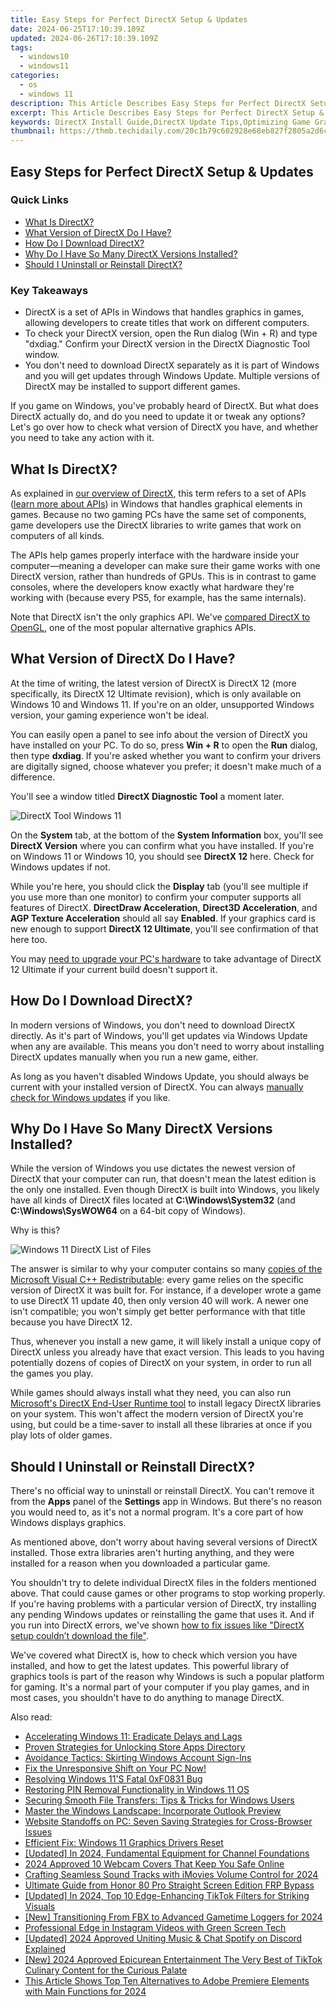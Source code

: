 ```yaml
---
title: Easy Steps for Perfect DirectX Setup & Updates
date: 2024-06-25T17:10:39.109Z
updated: 2024-06-26T17:10:39.109Z
tags:
  - windows10
  - windows11
categories:
  - os
  - windows 11
description: This Article Describes Easy Steps for Perfect DirectX Setup & Updates
excerpt: This Article Describes Easy Steps for Perfect DirectX Setup & Updates
keywords: DirectX Install Guide,DirectX Update Tips,Optimizing Game Graphics,DirectX Compatibility Checks,Streamlined PC Gaming,Enhance Windows Performance,Perfect System Setup
thumbnail: https://thmb.techidaily.com/20c1b79c602928e68eb827f2805a2d6c02102230fc6f02657f8a03a2a51b45e9.jpg
---
```


## Easy Steps for Perfect DirectX Setup & Updates

### Quick Links

* [What Is DirectX?](#what-is-directx)
* [What Version of DirectX Do I Have?](#what-version-of-directx-do-i-have)
* [How Do I Download DirectX?](#how-do-i-download-directx)
* [Why Do I Have So Many DirectX Versions Installed?](#why-do-i-have-so-many-directx-versions-installed)
* [Should I Uninstall or Reinstall DirectX?](#should-i-uninstall-or-reinstall-directx)

### Key Takeaways

* DirectX is a set of APIs in Windows that handles graphics in games, allowing developers to create titles that work on different computers.
* To check your DirectX version, open the Run dialog (Win + R) and type "dxdiag." Confirm your DirectX version in the DirectX Diagnostic Tool window.
* You don't need to download DirectX separately as it is part of Windows and you will get updates through Windows Update. Multiple versions of DirectX may be installed to support different games.

 If you game on Windows, you've probably heard of DirectX. But what does DirectX actually do, and do you need to update it or tweak any options? Let's go over how to check what version of DirectX you have, and whether you need to take any action with it.

## What Is DirectX?

 As explained in [our overview of DirectX](https://www.makeuseof.com/what-is-directx-why-important-for-gaming/), this term refers to a set of APIs ([learn more about APIs](https://www.makeuseof.com/what-is-api/)) in Windows that handles graphical elements in games. Because no two gaming PCs have the same set of components, game developers use the DirectX libraries to write games that work on computers of all kinds.

 The APIs help games properly interface with the hardware inside your computer—meaning a developer can make sure their game works with one DirectX version, rather than hundreds of GPUs. This is in contrast to game consoles, where the developers know exactly what hardware they're working with (because every PS5, for example, has the same internals).

 Note that DirectX isn't the only graphics API. We've [compared DirectX to OpenGL](https://www.makeuseof.com/opengl-vs-directx-game-development-best/), one of the most popular alternative graphics APIs.

## What Version of DirectX Do I Have?

 At the time of writing, the latest version of DirectX is DirectX 12 (more specifically, its DirectX 12 Ultimate revision), which is only available on Windows 10 and Windows 11\. If you're on an older, unsupported Windows version, your gaming experience won't be ideal.

 You can easily open a panel to see info about the version of DirectX you have installed on your PC. To do so, press **Win + R** to open the **Run** dialog, then type **dxdiag**. If you're asked whether you want to confirm your drivers are digitally signed, choose whatever you prefer; it doesn't make much of a difference.

 You'll see a window titled **DirectX Diagnostic Tool** a moment later.

![DirectX Tool Windows 11](https://static1.makeuseofimages.com/wordpress/wp-content/uploads/2024/01/directx-tool-windows-11.png)

 On the **System** tab, at the bottom of the **System Information** box, you'll see **DirectX Version** where you can confirm what you have installed. If you're on Windows 11 or Windows 10, you should see **DirectX 12** here. Check for Windows updates if not.

 While you're here, you should click the **Display** tab (you'll see multiple if you use more than one monitor) to confirm your computer supports all features of DirectX. **DirectDraw Acceleration**, **Direct3D Acceleration**, and **AGP Texture Acceleration** should all say **Enabled**. If your graphics card is new enough to support **DirectX 12 Ultimate**, you'll see confirmation of that here too.

 You may [need to upgrade your PC's hardware](https://www.makeuseof.com/tag/upgrades-will-improve-pc-performance/) to take advantage of DirectX 12 Ultimate if your current build doesn't support it.

## How Do I Download DirectX?

 In modern versions of Windows, you don't need to download DirectX directly. As it's part of Windows, you'll get updates via Windows Update when any are available. This means you don't need to worry about installing DirectX updates manually when you run a new game, either.

 As long as you haven't disabled Windows Update, you should always be current with your installed version of DirectX. You can always [manually check for Windows updates](https://www.makeuseof.com/update-windows-manually/) if you like.

## Why Do I Have So Many DirectX Versions Installed?

 While the version of Windows you use dictates the newest version of DirectX that your computer can run, that doesn't mean the latest edition is the only one installed. Even though DirectX is built into Windows, you likely have all kinds of DirectX files located at **C:\\Windows\\System32** (and **C:\\Windows\\SysWOW64** on a 64-bit copy of Windows).

 Why is this?

![Windows 11 DirectX List of Files](https://static1.makeuseofimages.com/wordpress/wp-content/uploads/2024/01/windows-11-directx-list-of-files.png)

 The answer is similar to why your computer contains so many [copies of the Microsoft Visual C++ Redistributable](https://www.makeuseof.com/microsoft-visual-c-redistributable-guide/): every game relies on the specific version of DirectX it was built for. For instance, if a developer wrote a game to use DirectX 11 update 40, then only version 40 will work. A newer one isn't compatible; you won't simply get better performance with that title because you have DirectX 12\.

 Thus, whenever you install a new game, it will likely install a unique copy of DirectX unless you already have that exact version. This leads to you having potentially dozens of copies of DirectX on your system, in order to run all the games you play.

 While games should always install what they need, you can also run [Microsoft's DirectX End-User Runtime tool](https://www.microsoft.com/en-us/download/details.aspx?id=35) to install legacy DirectX libraries on your system. This won't affect the modern version of DirectX you're using, but could be a time-saver to install all these libraries at once if you play lots of older games.

## Should I Uninstall or Reinstall DirectX?

 There's no official way to uninstall or reinstall DirectX. You can't remove it from the **Apps** panel of the **Settings** app in Windows. But there's no reason you would need to, as it's not a normal program. It's a core part of how Windows displays graphics.

 As mentioned above, don't worry about having several versions of DirectX installed. Those extra libraries aren't hurting anything, and they were installed for a reason when you downloaded a particular game.

 You shouldn't try to delete individual DirectX files in the folders mentioned above. That could cause games or other programs to stop working properly. If you're having problems with a particular version of DirectX, try installing any pending Windows updates or reinstalling the game that uses it. And if you run into DirectX errors, we've shown [how to fix issues like "DirectX setup couldn’t download the file"](https://www.makeuseof.com/directx-setup-couldnt-download-file-windows/).

 We've covered what DirectX is, how to check which version you have installed, and how to get the latest updates. This powerful library of graphics tools is part of the reason why Windows is such a popular platform for gaming. It's a normal part of your computer if you play games, and in most cases, you shouldn't have to do anything to manage DirectX.

<span class="atpl-alsoreadstyle">Also read:</span>
<div><ul>
<li><a href="https://win11-tips.techidaily.com/accelerating-windows-11-eradicate-delays-and-lags/"><u>Accelerating Windows 11: Eradicate Delays and Lags</u></a></li>
<li><a href="https://win11-tips.techidaily.com/proven-strategies-for-unlocking-store-apps-directory/"><u>Proven Strategies for Unlocking Store Apps Directory</u></a></li>
<li><a href="https://win11-tips.techidaily.com/avoidance-tactics-skirting-windows-account-sign-ins/"><u>Avoidance Tactics: Skirting Windows Account Sign-Ins</u></a></li>
<li><a href="https://win11-tips.techidaily.com/1719204825676-fix-the-unresponsive-shift-on-your-pc-now/"><u>Fix the Unresponsive Shift on Your PC Now!</u></a></li>
<li><a href="https://win11-tips.techidaily.com/resolving-windows-11s-fatal-0xf0831-bug/"><u>Resolving Windows 11'S Fatal 0xF0831 Bug</u></a></li>
<li><a href="https://win11-tips.techidaily.com/restoring-pin-removal-functionality-in-windows-11-os/"><u>Restoring PIN Removal Functionality in Windows 11 OS</u></a></li>
<li><a href="https://win11-tips.techidaily.com/securing-smooth-file-transfers-tips-and-tricks-for-windows-users/"><u>Securing Smooth File Transfers: Tips & Tricks for Windows Users</u></a></li>
<li><a href="https://win11-tips.techidaily.com/master-the-windows-landscape-incorporate-outlook-preview/"><u>Master the Windows Landscape: Incorporate Outlook Preview</u></a></li>
<li><a href="https://win11-tips.techidaily.com/website-standoffs-on-pc-seven-saving-strategies-for-cross-browser-issues/"><u>Website Standoffs on PC: Seven Saving Strategies for Cross-Browser Issues</u></a></li>
<li><a href="https://win11-tips.techidaily.com/efficient-fix-windows-11-graphics-drivers-reset/"><u>Efficient Fix: Windows 11 Graphics Drivers Reset</u></a></li>
<li><a href="https://eaxpv-info.techidaily.com/updated-in-2024-fundamental-equipment-for-channel-foundations/"><u>[Updated] In 2024, Fundamental Equipment for Channel Foundations</u></a></li>
<li><a href="https://screen-recording.techidaily.com/2024-approved-10-webcam-covers-that-keep-you-safe-online/"><u>2024 Approved  10 Webcam Covers That Keep You Safe Online</u></a></li>
<li><a href="https://voice-adjusting.techidaily.com/crafting-seamless-sound-tracks-with-imovies-volume-control-for-2024/"><u>Crafting Seamless Sound Tracks with iMovies Volume Control for 2024</u></a></li>
<li><a href="https://bypass-frp.techidaily.com/ultimate-guide-from-honor-80-pro-straight-screen-edition-frp-bypass-by-drfone-android/"><u>Ultimate Guide from Honor 80 Pro Straight Screen Edition FRP Bypass</u></a></li>
<li><a href="https://tiktok-video-recordings.techidaily.com/updated-in-2024-top-10-edge-enhancing-tiktok-filters-for-striking-visuals/"><u>[Updated] In 2024, Top 10 Edge-Enhancing TikTok Filters for Striking Visuals</u></a></li>
<li><a href="https://screen-capture.techidaily.com/new-transitioning-from-fbx-to-advanced-gametime-loggers-for-2024/"><u>[New] Transitioning From FBX to Advanced Gametime Loggers for 2024</u></a></li>
<li><a href="https://instagram-video-files.techidaily.com/professional-edge-in-instagram-videos-with-green-screen-tech/"><u>Professional Edge in Instagram Videos with Green Screen Tech</u></a></li>
<li><a href="https://discord-videos.techidaily.com/updated-2024-approved-uniting-music-and-chat-spotify-on-discord-explained/"><u>[Updated] 2024 Approved  Uniting Music & Chat  Spotify on Discord Explained</u></a></li>
<li><a href="https://tiktok-videos.techidaily.com/new-2024-approved-epicurean-entertainment-the-very-best-of-tiktok-culinary-content-for-the-curious-palate/"><u>[New] 2024 Approved  Epicurean Entertainment  The Very Best of TikTok Culinary Content for the Curious Palate</u></a></li>
<li><a href="https://ai-video-tools.techidaily.com/this-article-shows-top-ten-alternatives-to-adobe-premiere-elements-with-main-functions-for-2024/"><u>This Article Shows Top Ten Alternatives to Adobe Premiere Elements with Main Functions for 2024</u></a></li>
</ul></div>

<ins class="adsbygoogle"
      style="display:block"
      data-ad-client="ca-pub-7571918770474297"
      data-ad-slot="8358498916"
      data-ad-format="auto"
      data-full-width-responsive="true"></ins>